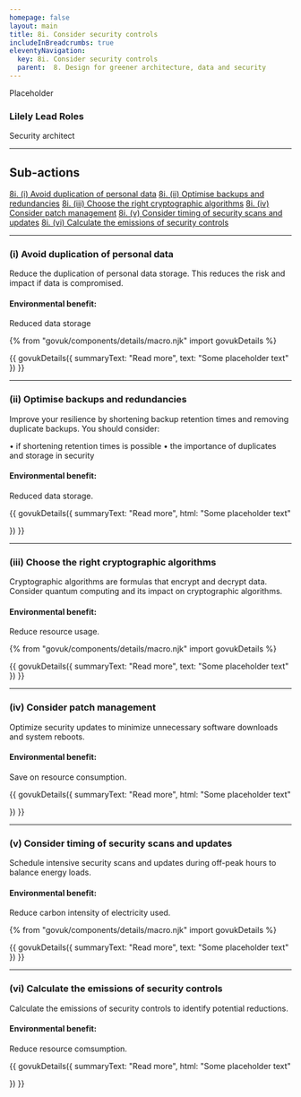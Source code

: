 ```yaml
---
homepage: false
layout: main
title: 8i. Consider security controls
includeInBreadcrumbs: true
eleventyNavigation:
  key: 8i. Consider security controls
  parent:  8. Design for greener architecture, data and security
---
```


Placeholder

### Lilely Lead Roles

Security architect

* * *

## Sub-actions

[8i. (i) Avoid duplication of personal data](#(i)-avoid-duplication-of-personal-data)
[8i. (ii) Optimise backups and redundancies](#(ii)-optimise-backups-and-redundancies)
[8i. (iii) Choose the right cryptographic algorithms](#(iii)-choose-the-right-cryptographic-algorithms)
[8i. (iv) Consider patch management](#(iv)-consider-patch-management)
[8i. (v) Consider timing of security scans and updates](#(v)-consider-timing-of-security-scans-and-updates)
[8i. (vi) Calculate the emissions of security controls](#(vi)-calculate-the-emissions-of-security-controls)

* * *

###  (i) Avoid duplication of personal data

Reduce the duplication of personal data storage. This reduces the risk and impact if data is compromised.

#### Environmental benefit: 
Reduced data storage

{% from "govuk/components/details/macro.njk" import govukDetails %}

{{ govukDetails({
  summaryText: "Read more",
  text: "Some placeholder text"
}) }}
* * *

###  (ii) Optimise backups and redundancies

Improve your resilience by shortening backup retention times and removing duplicate backups. You should consider:

• if shortening retention times is possible
• the importance of duplicates and storage in security

#### Environmental benefit: 
Reduced data storage.

{{ govukDetails({
  summaryText: "Read more",
  html: "Some placeholder text"

}) }}

* * *

###  (iii) Choose the right cryptographic algorithms

Cryptographic algorithms are formulas that encrypt and decrypt data. Consider quantum computing and its impact on cryptographic algorithms.

#### Environmental benefit: 
Reduce resource usage.

{% from "govuk/components/details/macro.njk" import govukDetails %}

{{ govukDetails({
  summaryText: "Read more",
  text: "Some placeholder text"
}) }}
* * *

###  (iv) Consider patch management

Optimize security updates to minimize unnecessary software downloads and system reboots.

#### Environmental benefit: 
Save on resource consumption. 

{{ govukDetails({
  summaryText: "Read more",
  html: "Some placeholder text"

}) }}

* * *

###  (v) Consider timing of security scans and updates

Schedule intensive security scans and updates during off-peak hours to balance energy loads.

#### Environmental benefit: 
Reduce carbon intensity of electricity used.

{% from "govuk/components/details/macro.njk" import govukDetails %}

{{ govukDetails({
  summaryText: "Read more",
  text: "Some placeholder text"
}) }}
* * *

###  (vi) Calculate the emissions of security controls

Calculate the emissions of security controls to identify potential reductions.

#### Environmental benefit: 
Reduce resource comsumption. 

{{ govukDetails({
  summaryText: "Read more",
  html: "Some placeholder text"

}) }}

